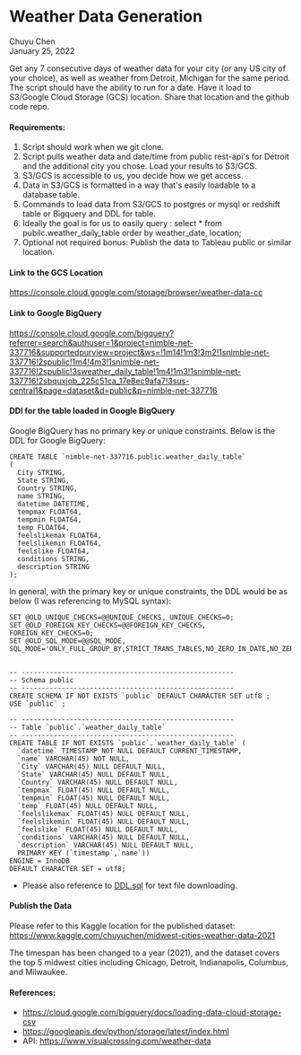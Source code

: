 # Weather Data Generation


Chuyu Chen  
January 25, 2022  

Get any 7 consecutive days of weather data for your city (or any US city of your choice), as well as weather from Detroit, Michigan for the same period. The script should have the ability to run for a date. Have it load to S3/Google Cloud Storage (GCS) location. Share that location and the github code repo.

#### Requirements:

1. Script should work when we git clone.
2. Script pulls weather data and date/time from public rest-api's for Detroit and the
additional city you chose. Load your results to S3/GCS.
3. S3/GCS is accessible to us, you decide how we get access.
4. Data in S3/GCS is formatted in a way that's easily loadable to a database table.
5. Commands to load data from S3/GCS to postgres or mysql or redshift table or Bigquery
and DDL for table.
6. Ideally the goal is for us to easily query :
select * from pubilc.weather_daily_table order by weather_date, location;
7. Optional not required bonus: Publish the data to Tableau public or similar location.


#### Link to the GCS Location
https://console.cloud.google.com/storage/browser/weather-data-cc

#### Link to Google BigQuery
https://console.cloud.google.com/bigquery?referrer=search&authuser=1&project=nimble-net-337716&supportedpurview=project&ws=!1m14!1m3!3m2!1snimble-net-337716!2spublic!1m4!4m3!1snimble-net-337716!2spublic!3sweather_daily_table!1m4!1m3!1snimble-net-337716!2sbquxjob_225c51ca_17e8ec9afa7!3sus-central1&page=dataset&d=public&p=nimble-net-337716

#### DDl for the table loaded in Google BigQuery

Google BigQuery has no primary key or unique constraints. Below is the DDL for Google BigQuery:
```
CREATE TABLE `nimble-net-337716.public.weather_daily_table`
(
  City STRING,
  State STRING,
  Country STRING,
  name STRING,
  datetime DATETIME,
  tempmax FLOAT64,
  tempmin FLOAT64,
  temp FLOAT64,
  feelslikemax FLOAT64,
  feelslikemin FLOAT64,
  feelslike FLOAT64,
  conditions STRING,
  description STRING
);
```

In general, with the primary key or unique constraints, the DDL would be as below (I was referencing to MySQL syntax):

```
SET @OLD_UNIQUE_CHECKS=@@UNIQUE_CHECKS, UNIQUE_CHECKS=0;
SET @OLD_FOREIGN_KEY_CHECKS=@@FOREIGN_KEY_CHECKS, FOREIGN_KEY_CHECKS=0;
SET @OLD_SQL_MODE=@@SQL_MODE, SQL_MODE='ONLY_FULL_GROUP_BY,STRICT_TRANS_TABLES,NO_ZERO_IN_DATE,NO_ZERO_DATE,ERROR_FOR_DIVISION_BY_ZERO,NO_ENGINE_SUBSTITUTION';


-- -----------------------------------------------------
-- Schema public
-- -----------------------------------------------------
CREATE SCHEMA IF NOT EXISTS `public` DEFAULT CHARACTER SET utf8 ;
USE `public` ;

-- -----------------------------------------------------
-- Table `public`.`weather_daily_table`
-- -----------------------------------------------------
CREATE TABLE IF NOT EXISTS `public`.`weather_daily_table` (
  `datetime` TIMESTAMP NOT NULL DEFAULT CURRENT_TIMESTAMP,
  `name` VARCHAR(45) NOT NULL,
  `City` VARCHAR(45) NULL DEFAULT NULL,
  `State` VARCHAR(45) NULL DEFAULT NULL,
  `Country` VARCHAR(45) NULL DEFAULT NULL,
  `tempmax` FLOAT(45) NULL DEFAULT NULL,
  `tempmin` FLOAT(45) NULL DEFAULT NULL,
  `temp` FLOAT(45) NULL DEFAULT NULL,
  `feelslikemax` FLOAT(45) NULL DEFAULT NULL,
  `feelslikemin` FLOAT(45) NULL DEFAULT NULL,
  `feelslike` FLOAT(45) NULL DEFAULT NULL,
  `conditions` VARCHAR(45) NULL DEFAULT NULL,
  `description` VARCHAR(45) NULL DEFAULT NULL,
  PRIMARY KEY (`timestamp`,`name`))
ENGINE = InnoDB
DEFAULT CHARACTER SET = utf8;
```
* Please also reference to [DDL.sql](https://github.com/chuyu-c/weather-data-generation/blob/main/DDL.sql) for text file downloading.

#### Publish the Data

Please refer to this Kaggle location for the published dataset:
https://www.kaggle.com/chuyuchen/midwest-cities-weather-data-2021

The timespan has been changed to a year (2021), and the dataset covers the top 5 midwest cities including Chicago, Detroit, Indianapolis, Columbus, and Milwaukee.


#### References:

* https://cloud.google.com/bigquery/docs/loading-data-cloud-storage-csv
* https://googleapis.dev/python/storage/latest/index.html
* API: https://www.visualcrossing.com/weather-data
